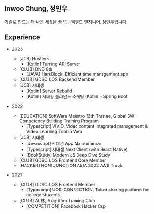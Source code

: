 ## Inwoo Chung, 정인우

기술로 만드는 더 나은 세상을 꿈꾸는 백엔드 엔지니어, 정인우입니다.

## Experience

- 2023

  - [JOB] Hustlers
    - [Kotlin] Turning API Server 
  - [CLUB] DND 8th
    - [JAVA] HaruBlock, Efficient time management app
  - [CLUB] GDSC UOS Backend Member 
  - [JOB] 시대생
    - [Kotlin] Server Rebuild
    - [Kotlin] 시대팅 블라인드 소개팅 (Kotlin + Spring Boot)
  
- 2022

  - [EDUCATION] SoftWare Maestro 13th Trainee, Global SW Competency Building Training Program 
    - [Typescript] VIVID, Video content integrated management & Video Learning Tool in Web
  - [JOB] 시대생
    - [Javascript] 시대생 App Maintenance
    - [Typescript] 시대생 Next Client (with React Native)
    - [BookStudy] Modern JS Deep Dive Study
  - [CLUB] GDSC UOS Frontend Core Member
  - [HACKERTHON] JUNCTION ASIA 2022 AWS Track

- 2021

  - [CLUB] GDSC UOS Frontend Member
    - [Typescript] UOS-CONNECTION, Talent sharing platform for college students
  - [CLUB] AL林, Alogrithm Training Club
    - [COMPETITION] Facebook Hacker Cup
  
